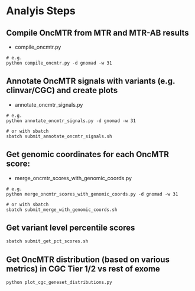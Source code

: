 # Analyis Steps

## Compile OncMTR from MTR and MTR-AB results
- compile_oncmtr.py

```
# e.g.
python compile_oncmtr.py -d gnomad -w 31
```



## Annotate OncMTR signals with variants (e.g. clinvar/CGC) and create plots
- annotate_oncmtr_signals.py

```
# e.g.
python annotate_oncmtr_signals.py -d gnomad -w 31

# or with sbatch
sbatch submit_annotate_oncmtr_signals.sh
```



## Get genomic coordinates for each OncMTR score:
- merge_oncmtr_scores_with_genomic_coords.py

```
# e.g.
python merge_oncmtr_scores_with_genomic_coords.py -d gnomad -w 31

# or with sbatch
sbatch submit_merge_with_genomic_coords.sh
```

## Get variant level percentile scores
```
sbatch submit_get_pct_scores.sh
```




## Get OncMTR distribution (based on various metrics) in CGC Tier 1/2 vs rest of exome
```
python plot_cgc_geneset_distributions.py
```
